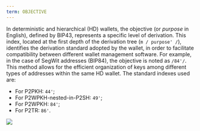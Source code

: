 ```yaml
---
term: OBJECTIVE
---
```


In deterministic and hierarchical (HD) wallets, the objective (or _purpose_ in English), defined by BIP43, represents a specific level of derivation. This index, located at the first depth of the derivation tree (`m / purpose' /`), identifies the derivation standard adopted by the wallet, in order to facilitate compatibility between different wallet management software. For example, in the case of SegWit addresses (BIP84), the objective is noted as `/84'/`. This method allows for the efficient organization of keys among different types of addresses within the same HD wallet. The standard indexes used are:
* For P2PKH: `44'`;
* For P2WPKH-nested-in-P2SH: `49'`;
* For P2WPKH: `84'`;
* For P2TR: `86'`.

![](../../dictionnaire/assets/20.png)

